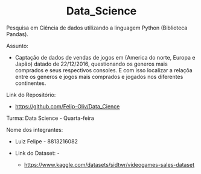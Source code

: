 
<h1 align="center">Data_Science</h1>

Pesquisa em Ciência de dados utilizando a linguagem Python (Biblioteca Pandas).

Assunto: 
  - Captação de dados de vendas de jogos em (America do norte, Europa e Japão) datado de 22/12/2016, questionando os generos mais comprados e seus respectivos consoles. E com isso localizar a relaçõa entre os generos e jogos mais comprados e jogados nos diferentes continentes.


Link do Repositório:
  - https://github.com/Felip-Oliv/Data_Cience

Turma: Data Science - Quarta-feira

Nome dos integrantes:
  - Luiz Felipe - 8813216082
 
- Link do Dataset: -
  - https://www.kaggle.com/datasets/sidtwr/videogames-sales-dataset

